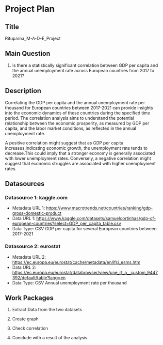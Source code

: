 # Project Plan

## Title
<!-- Give your project a short title. -->
Rituparna_M-A-D-E_Project

## Main Question

<!-- Think about one main question you want to answer based on the data. -->
1. Is there a statistically significant correlation between GDP per capita and the annual unemployment rate across European countries from 2017 to 2021?

## Description

<!-- Describe your data science project in max. 200 words. Consider writing about why and how you attempt it. -->
Correlating the GDP per capita and the annual unemployment rate per thousand for European countries between 2017-2021 can provide insights into the economic dynamics of these countries during the specified time period. The correlation analysis aims to understand the potential relationship between the economic prosperity, as measured by GDP per capita, and the labor market conditions, as reflected in the annual unemployment rate.

A positive correlation might suggest that as GDP per capita increases,indicating economic growth, the unemployment rate tends to decrease.This could imply that a stronger economy is generally associated with lower unemployment rates. Conversely, a negative correlation might suggest that economic struggles are associated with higher unemployment rates.


## Datasources

<!-- Describe each datasources you plan to use in a section. Use the prefic "DatasourceX" where X is the id of the datasource. -->

### Datasource 1: kaggle.com
* Metadata URL 1: https://www.macrotrends.net/countries/ranking/gdp-gross-domestic-product
* Data URL 1:  https://www.kaggle.com/datasets/samuelcortinhas/gdp-of-european-countries?select=GDP_per_capita_table.csv
* Data Type:   CSV  GDP per capita for several European countries between 2017-2021
  

### Datasource 2: eurostat
* Metadata URL 2: https://ec.europa.eu/eurostat/cache/metadata/en/lfsi_esms.htm
* Data URL 2: https://ec.europa.eu/eurostat/databrowser/view/une_rt_a__custom_9447392/default/table?lang=en
* Data Type: CSV    Annual unemployment rate per thousand


## Work Packages

<!-- List of work packages ordered sequentially, each pointing to an issue with more details. -->

1. Extract Data from the two datasets

2. Create graph

3. Check correlation

4. Conclude with a result of the analysis


